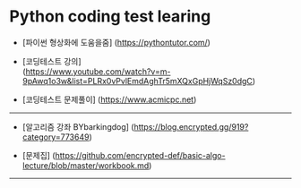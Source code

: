 # Python coding test learing

- [파이썬 형상화에 도움을줌]
(https://pythontutor.com/)

- [코딩테스트 강의]  
(https://www.youtube.com/watch?v=m-9pAwq1o3w&list=PLRx0vPvlEmdAghTr5mXQxGpHjWqSz0dgC)

- [코딩테스트 문제풀이] 
(https://www.acmicpc.net)
---
- [알고리즘 강좌 BYbarkingdog]
(https://blog.encrypted.gg/919?category=773649)

- [문제집]
(https://github.com/encrypted-def/basic-algo-lecture/blob/master/workbook.md)
---
